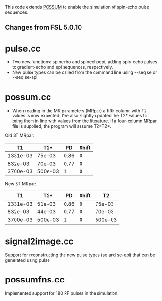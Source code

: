 This code extends [POSSUM](https://fsl.fmrib.ox.ac.uk/fsl/fslwiki/POSSUM) to enable the simulation of spin-echo pulse sequences. 

## Changes from FSL 5.0.10

# pulse.cc

* Two new functions: spinecho and spinechoepi, adding spin-echo pulses to gradient-echo and epi sequences, respectively.
* New pulse types can be called from the command line using --seq se or --seq se-epi

# possum.cc

* When reading in the MR parameters (MRpar) a fifth column with T2 values is now expected. I've also slightly updated the T2* values to bring them in line with values from the literature. If a four-column MRpar file is supplied, the program will assume T2=T2\*.

Old 3T MRpar:

T1 | T2* |PD | Shift
--- | --- | --- | ---
1331e-03 | 75e-03 | 0.86 |0 
832e-03  |70e-03   |0.77 |0 
3700e-03 |500e-03 |1 |0 

New 3T MRpar:

T1 | T2* |PD | Shift | T2
--- | --- | --- | --- | ---
1331e-03 | 51e-03 | 0.86 |0 | 75e-03
832e-03  |44e-03   |0.77 |0 | 70e-03
3700e-03 |500e-03 |1 |0 | 500e-03

# signal2image.cc 

Support for reconstructing the new pulse types (se and se-epi) that can be generated using pulse

# possumfns.cc 

Implemented support for 180 RF pulses in the simulation.

